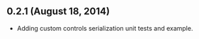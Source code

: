 0.2.1 (August 18, 2014)
------------------------

* Adding custom controls serialization unit tests and example.
